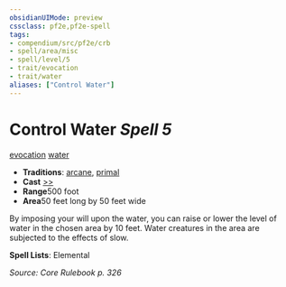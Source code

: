 ```yaml
---
obsidianUIMode: preview
cssclass: pf2e,pf2e-spell
tags:
- compendium/src/pf2e/crb
- spell/area/misc
- spell/level/5
- trait/evocation
- trait/water
aliases: ["Control Water"]
---
```

# Control Water *Spell 5*   
[evocation](/rules/traits/evocation.md)  [water](/rules/traits/water.md)  

- **Traditions**: [arcane](/rules/traits/arcane.md), [primal](/rules/traits/primal.md)
- **Cast** [>>](/rules/core-rulebook/chapter-9-playing-the-game.md#Actions "Two-Action") 
- **Range**500 foot
- **Area**50 feet long by 50 feet wide

By imposing your will upon the water, you can raise or lower the level of water in the chosen area by 10 feet. Water creatures in the area are subjected to the effects of slow.

**Spell Lists**: Elemental

*Source: Core Rulebook p. 326*